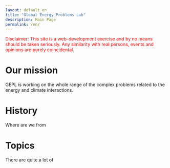 ```yaml
---
layout: default_en
title: "Global Energy Problems Lab"
description: Main Page
permalink: /en/
---
```


<p style="color:red;">Disclaimer: This site is a web-development exercise and by no means should be taken seriously. Any similarity with real persons, events and opinions are purely coincidental.</p>

# Our mission

GEPL is working on the whole range of the complex problems related to the energy and climate interactions.

# History

Where are we from

# Topics

There are quite a lot of